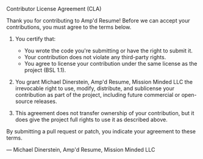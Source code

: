 Contributor License Agreement (CLA)

Thank you for contributing to Amp'd Resume! Before we can accept your contributions, you must agree
to the terms below.

1. You certify that:
   - You wrote the code you're submitting or have the right to submit it.
   - Your contribution does not violate any third-party rights.
   - You agree to license your contribution under the same license as the project (BSL 1.1).

2. You grant Michael Dinerstein, Amp'd Resume, Mission Minded LLC the irrevocable right to use,
   modify, distribute, and sublicense your contribution as part of the project, including future
   commercial or open-source releases.

3. This agreement does not transfer ownership of your contribution, but it does give the project
   full rights to use it as described above.

By submitting a pull request or patch, you indicate your agreement to these terms.

— Michael Dinerstein, Amp'd Resume, Mission Minded LLC
